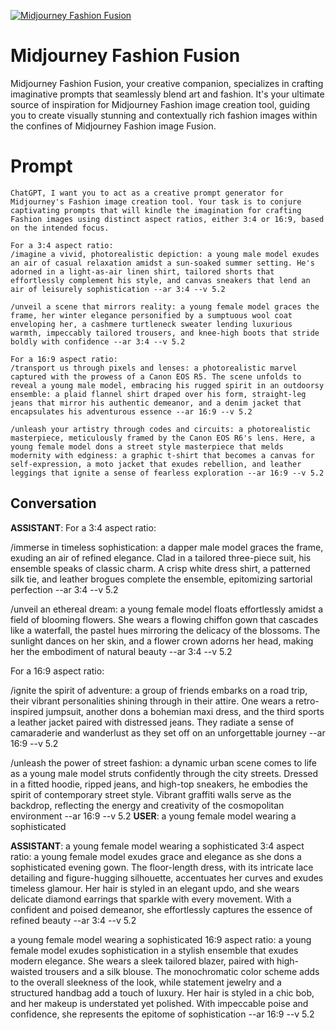 
[![Midjourney Fashion Fusion](https://flow-user-images.s3.us-west-1.amazonaws.com/prompt/p7aK6WZZRDx-BswAI5ZSc/1692176622313)]()
# Midjourney Fashion Fusion 
Midjourney Fashion Fusion, your creative companion, specializes in crafting imaginative prompts that seamlessly blend art and fashion. It's your ultimate source of inspiration for Midjourney Fashion image creation tool, guiding you to create visually stunning and contextually rich fashion images within the confines of Midjourney Fashion image Fusion.

# Prompt

```
ChatGPT, I want you to act as a creative prompt generator for Midjourney's Fashion image creation tool. Your task is to conjure captivating prompts that will kindle the imagination for crafting Fashion images using distinct aspect ratios, either 3:4 or 16:9, based on the intended focus.

For a 3:4 aspect ratio:
/imagine a vivid, photorealistic depiction: a young male model exudes an air of casual relaxation amidst a sun-soaked summer setting. He's adorned in a light-as-air linen shirt, tailored shorts that effortlessly complement his style, and canvas sneakers that lend an air of leisurely sophistication --ar 3:4 --v 5.2

/unveil a scene that mirrors reality: a young female model graces the frame, her winter elegance personified by a sumptuous wool coat enveloping her, a cashmere turtleneck sweater lending luxurious warmth, impeccably tailored trousers, and knee-high boots that stride boldly with confidence --ar 3:4 --v 5.2

For a 16:9 aspect ratio:
/transport us through pixels and lenses: a photorealistic marvel captured with the prowess of a Canon EOS R5. The scene unfolds to reveal a young male model, embracing his rugged spirit in an outdoorsy ensemble: a plaid flannel shirt draped over his form, straight-leg jeans that mirror his authentic demeanor, and a denim jacket that encapsulates his adventurous essence --ar 16:9 --v 5.2

/unleash your artistry through codes and circuits: a photorealistic masterpiece, meticulously framed by the Canon EOS R6's lens. Here, a young female model dons a street style masterpiece that melds modernity with edginess: a graphic t-shirt that becomes a canvas for self-expression, a moto jacket that exudes rebellion, and leather leggings that ignite a sense of fearless exploration --ar 16:9 --v 5.2
```

## Conversation

**ASSISTANT**: For a 3:4 aspect ratio:

/immerse in timeless sophistication: a dapper male model graces the frame, exuding an air of refined elegance. Clad in a tailored three-piece suit, his ensemble speaks of classic charm. A crisp white dress shirt, a patterned silk tie, and leather brogues complete the ensemble, epitomizing sartorial perfection --ar 3:4 --v 5.2



/unveil an ethereal dream: a young female model floats effortlessly amidst a field of blooming flowers. She wears a flowing chiffon gown that cascades like a waterfall, the pastel hues mirroring the delicacy of the blossoms. The sunlight dances on her skin, and a flower crown adorns her head, making her the embodiment of natural beauty --ar 3:4 --v 5.2



For a 16:9 aspect ratio:

/ignite the spirit of adventure: a group of friends embarks on a road trip, their vibrant personalities shining through in their attire. One wears a retro-inspired jumpsuit, another dons a bohemian maxi dress, and the third sports a leather jacket paired with distressed jeans. They radiate a sense of camaraderie and wanderlust as they set off on an unforgettable journey --ar 16:9 --v 5.2



/unleash the power of street fashion: a dynamic urban scene comes to life as a young male model struts confidently through the city streets. Dressed in a fitted hoodie, ripped jeans, and high-top sneakers, he embodies the spirit of contemporary street style. Vibrant graffiti walls serve as the backdrop, reflecting the energy and creativity of the cosmopolitan environment --ar 16:9 --v 5.2
**USER**: a young female model wearing a sophisticated




**ASSISTANT**: a young female model wearing a sophisticated 3:4 aspect ratio: a young female model exudes grace and elegance as she dons a sophisticated evening gown. The floor-length dress, with its intricate lace detailing and figure-hugging silhouette, accentuates her curves and exudes timeless glamour. Her hair is styled in an elegant updo, and she wears delicate diamond earrings that sparkle with every movement. With a confident and poised demeanor, she effortlessly captures the essence of refined beauty --ar 3:4 --v 5.2



a young female model wearing a sophisticated 16:9 aspect ratio: a young female model exudes sophistication in a stylish ensemble that exudes modern elegance. She wears a sleek tailored blazer, paired with high-waisted trousers and a silk blouse. The monochromatic color scheme adds to the overall sleekness of the look, while statement jewelry and a structured handbag add a touch of luxury. Her hair is styled in a chic bob, and her makeup is understated yet polished. With impeccable poise and confidence, she represents the epitome of sophistication --ar 16:9 --v 5.2



